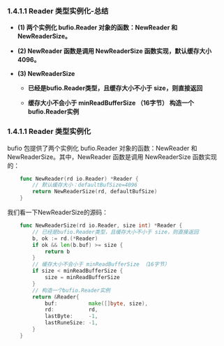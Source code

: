 ### 1.4.1.1 Reader 类型实例化-总结

- **(1) 两个实例化 bufio.Reader 对象的函数：NewReader 和 NewReaderSize。**

- **(2) NewReader 函数是调用 NewReaderSize 函数实现，默认缓存大小 4096。**

- **(3) NewReaderSize**
  
  - **已经是bufio.Reader类型，且缓存大小不小于 size，则直接返回**
  
  - **缓存大小不会小于 minReadBufferSize （16字节） 构造一个bufio.Reader实例**

### 1.4.1.1 Reader 类型实例化

bufio 包提供了两个实例化 bufio.Reader 对象的函数：NewReader 和 NewReaderSize。其中，NewReader 函数是调用 NewReaderSize 函数实现的：

```go
    func NewReader(rd io.Reader) *Reader {
        // 默认缓存大小：defaultBufSize=4096
        return NewReaderSize(rd, defaultBufSize)
    }
```

我们看一下NewReaderSize的源码：

```go
    func NewReaderSize(rd io.Reader, size int) *Reader {
        // 已经是bufio.Reader类型，且缓存大小不小于 size，则直接返回
        b, ok := rd.(*Reader)
        if ok && len(b.buf) >= size {
            return b
        }
        // 缓存大小不会小于 minReadBufferSize （16字节）
        if size < minReadBufferSize {
            size = minReadBufferSize
        }
        // 构造一个bufio.Reader实例
        return &Reader{
            buf:          make([]byte, size),
            rd:           rd,
            lastByte:     -1,
            lastRuneSize: -1,
        }
    }
```
